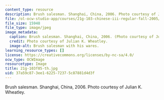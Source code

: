 ```yaml
---
content_type: resource
description: Brush salesman. Shanghai, China, 2006. Photo courtesy of Julian K. Wheatley.
file: /ol-ocw-studio-app/courses/21g-103-chinese-iii-regular-fall-2005/37a59c873ee1622572375c87881d4d3f_21g-103f05-th.jpg
file_size: 15948
file_type: image/jpeg
image_metadata:
  caption: Brush salesman. Shanghai, China, 2006. (Photo courtesy of Julian K. Wheatley.)
  credit: Photo courtesy of Julian K. Wheatley.
  image-alt: Brush salesman with his wares.
learning_resource_types: []
license: https://creativecommons.org/licenses/by-nc-sa/4.0/
ocw_type: OCWImage
resourcetype: Image
title: 21g-103f05-th.jpg
uid: 37a59c87-3ee1-6225-7237-5c87881d4d3f
---
```

Brush salesman. Shanghai, China, 2006. Photo courtesy of Julian K. Wheatley.